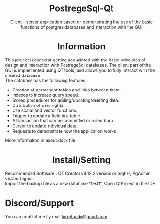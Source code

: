 <div align="center"> <h1> PostregeSql-Qt </h1> </div>

<div align="center"> Client - server application based on demonstrating the use of the basic functions of postgres databases and interaction with the GUI</div>

<div align="center"> <h1>  Information </h1> </div>
This project is aimed at getting acquainted with the basic principles of design and interaction with PostregeSql databases. The client part of the GUI is implemented using QT tools, and allows you to fully interact with the created database


<br>
The database has the following features:

+ Creation of permanent tables and links between them.
+ Indexes to increase query speed.
+ Stored procedures for adding/updating/deleting data.
+ Distribution of user rights.
+ Use scalar and vector functions.
+ Trigger to update a field in a table.
+ A transaction that can be committed or rolled back.
+ Cursor to update individual data.
+ Requests to demonstrate how the application works

More Information in about.docx file

<div align="center"> <h1>  Install/Setting </h1> </div>
Recommended Software : QT Creator v4.12.2 version or higher, PgAdmin  v5.2 or higher. <br>
Import the backup file as a new database "test1", Open QtProject in the IDE

# Discord/Support
You can contact me by mail torretoadv@gmail.com

